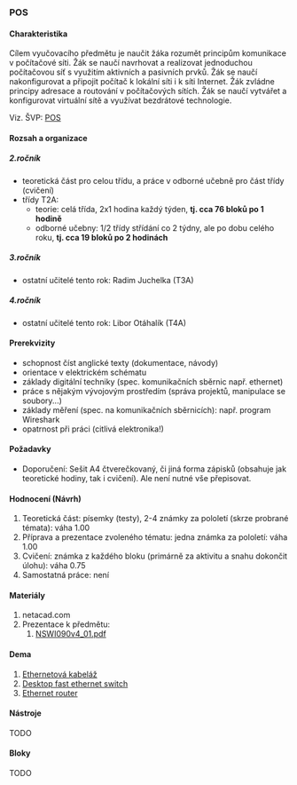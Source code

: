 ### POS

#### Charakteristika
Cílem vyučovacího předmětu je naučit žáka rozumět principům komunikace v počítačové síti. Žák se naučí navrhovat a realizovat jednoduchou počítačovou síť s využitím aktivních a pasivních prvků. Žák se naučí nakonfigurovat a připojit počítač k lokální síti i k síti Internet. Žák zvládne principy adresace a routování v počítačových sítích. Žák se naučí vytvářet a konfigurovat virtuální sítě a využívat bezdrátové technologie.

Viz. ŠVP: [POS](svp-temata.md)

#### Rozsah a organizace

##### 2.ročník
- teoretická část pro celou třídu, a práce v odborné učebně pro část třídy (cvičení)
- třídy T2A:
  - teorie: celá třída, 2x1 hodina každý týden, **tj. cca 76 bloků po 1 hodině**
  - odborné učebny: 1/2 třídy střídání co 2 týdny, ale po dobu celého roku, **tj. cca 19 bloků po 2 hodinách**

##### 3.ročník

- ostatní učitelé tento rok: Radim Juchelka (T3A)

##### 4.ročník

- ostatní učitelé tento rok: Libor Otáhalík (T4A)

#### Prerekvizity

- schopnost číst anglické texty (dokumentace, návody)
- orientace v elektrickém schématu
- základy digitální techniky (spec. komunikačních sběrnic např. ethernet)
- práce s nějakým vývojovým prostředím (správa projektů, manipulace se soubory...)
- základy měření (spec. na komunikačních sběrnicích): např. program Wireshark
- opatrnost při práci (citlivá elektronika!)

#### Požadavky

- Doporučení: Sešit A4 čtverečkovaný, či jiná forma zápisků (obsahuje jak teoretické hodiny, tak i cvičení). Ale není nutné vše přepisovat.

#### Hodnocení (Návrh)

1. Teoretická část: písemky (testy), 2-4 známky za pololetí (skrze probrané témata): váha 1.00
2. Příprava a prezentace zvoleného tématu: jedna známka za pololetí: váha 1.00
3. Cvičení: známka z každého bloku (primárně za aktivitu a snahu dokončit úlohu): váha 0.75
4. Samostatná práce: není

#### Materiály

1. netacad.com
2. Prezentace k předmětu:
   1. [NSWI090v4_01.pdf](materialy/NSWI090v4_01.pdf)

#### Dema

1. [Ethernetová kabeláž](dema/ethernet-cables/readme.md)
2. [Desktop fast ethernet switch](dema/zyxel-es-108a/readme.md)
3. [Ethernet router](dema/mikrotik-hexlite-rb750r2/readme.md)

#### Nástroje

TODO

#### Bloky

TODO